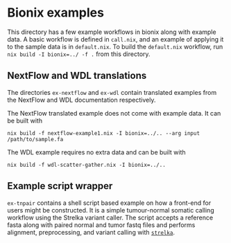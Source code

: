 # Bionix examples

This directory has a few example workflows in bionix along with example
data. A basic workflow is defined in `call.nix`, and an example of
applying it to the sample data is in `default.nix`. To build the
`default.nix` workflow, run ```nix build -I bionix=../ -f .``` from this directory.

## NextFlow and WDL translations

The directories `ex-nextflow` and `ex-wdl` contain translated examples
from the NextFlow and WDL documentation respectively.

The NextFlow translated example does not come with example data. It can be built with
```
nix build -f nextflow-example1.nix -I bionix=../.. --arg input /path/to/sample.fa
```

The WDL example requires no extra data and can be built with
```
nix build -f wdl-scatter-gather.nix -I bionix=../..
```

## Example script wrapper

`ex-tnpair` contains a shell script based example on how a front-end for
users might be constructed. It is a simple tumour-normal somatic calling
workflow using the Strelka variant caller. The script accepts a
reference fasta along with paired normal and tumor fastq files and
performs alignment, preprocessing, and variant calling with
[`strelka`](https://github.com/Illumina/strelka).
